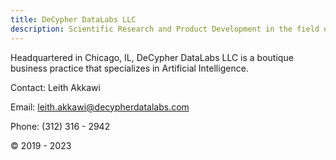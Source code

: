 ```yaml
---
title: DeCypher DataLabs LLC
description: Scientific Research and Product Development in the field of Artificial Intelligence.  
---
```


Headquartered in Chicago, IL, DeCypher DataLabs LLC is a boutique business practice that specializes in Artificial Intelligence.  



Contact: Leith Akkawi  

Email: leith.akkawi@decypherdatalabs.com  

Phone: (312) 316 - 2942  

© 2019 - 2023
